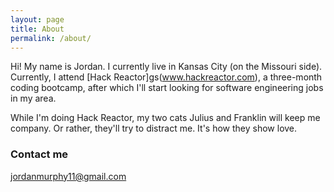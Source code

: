```yaml
---
layout: page
title: About
permalink: /about/
---
```


Hi! My name is Jordan. I currently live in Kansas City (on the Missouri side). Currently, I attend [Hack Reactor]gs(www.hackreactor.com), a three-month coding bootcamp, after which I'll start looking for software engineering jobs in my area.

While I'm doing Hack Reactor, my two cats Julius and Franklin will keep me company. Or rather, they'll try to distract me. It's how they show love.


### Contact me

[jordanmurphy11@gmail.com](mailto:jordanmurphy11@gmail.com)
